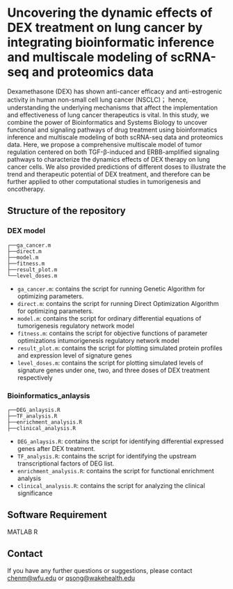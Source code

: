 # Uncovering the dynamic effects of DEX  treatment on lung cancer by integrating  bioinformatic inference and multiscale  modeling of scRNA-seq and proteomics data

Dexamethasone (DEX) has shown anti-cancer efficacy and anti-estrogenic activity in human non-small cell lung cancer  (NSCLC)； hence, understanding the underlying mechanisms that affect the implementation and effectiveness of lung cancer therapeutics is vital. In this study, we combine the power of  Bioinformatics and Systems Biology to uncover functional and signaling pathways of  drug treatment using bioinformatics inference and multiscale modeling of both scRNA-seq data and  proteomics data. Here, we propose a comprehensive multiscale model of tumor regulation centered on both TGF-β-induced and ERBB-amplified signaling pathways to characterize the dynamics effects of DEX therapy on lung cancer cells. We also provided predictions of  different doses to illustrate the trend and therapeutic potential of DEX treatment, and therefore can be further applied to other computational studies in tumorigenesis and oncotherapy.

## Structure of the repository

### DEX model
```
┌──ga_cancer.m
├──direct.m
├──model.m
├──fitness.m
├──result_plot.m
└──level_doses.m
```

- `ga_cancer.m`: contains the script for running Genetic Algorithm for optimizing parameters.
- `direct.m`: contains the script for running Direct Optimization Algorithm for optimizing parameters.
- `model.m`: contains the script for ordinary differential equations of tumorigenesis regulatory network model
- `fitness.m`: contains the script for objective functions of parameter optimizations intumorigenesis regulatory network model
- `result_plot.m`: contains the script for plotting simulated protein profiles and expression level of signature genes
- `level_doses.m`: contains the script for plotting simulated levels of signature genes under one, two, and three doses of DEX treatment respectively


### Bioinformatics_anlaysis
```
┌──DEG_anlaysis.R
├──TF_analysis.R
├──enrichment_analysis.R
├──clinical_analysis.R
```
- `DEG_anlaysis.R`: contains the script for identifying differential expressed genes after DEX treatment.
- `TF_analysis.R`: contains the script for identifying the upstream transcriptional factors of DEG list.
- `enrichment_analysis.R`: contains the script for functional enrichment analysis 
- `clinical_analysis.R`: contains the script for analyzing the clinical significance

## Software Requirement

MATLAB
R

## Contact

If you have any further questions or suggestions, please contact [chenm@wfu.edu](mailto:chenm@wfu.edu) or [qsong@wakehealth.edu](mailto:qsong@wakehealth.edu)
